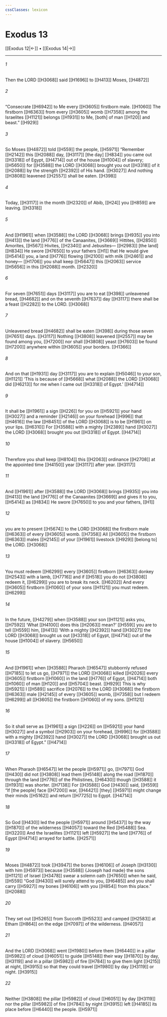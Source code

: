 ```yaml
---
cssClasses: lexicon
---
```


# Exodus 13

[[Exodus 12|←]] • [[Exodus 14|→]]

---

###### 1
Then the LORD [[H3068]] said [[H1696]] to [[H413]] Moses, [[H4872]]

###### 2
“Consecrate [[H6942]] to Me  every [[H3605]] firstborn male. [[H1060]] The firstborn [[H6363]] from every [[H3605]] womb [[H7358]] among the Israelites [[H1121]] belongs [[H1931]] to Me,  [both] of man [[H120]] and beast.” [[H929]]

###### 3
So Moses [[H4872]] told [[H559]] the people, [[H5971]] “Remember [[H2142]] this [[H2088]] day, [[H3117]] [the day] [[H834]] you came out [[H3318]] of Egypt, [[H4714]] out of the house [[H1004]] of slavery; [[H5650]] for [[H3588]] the LORD [[H3068]] brought you out [[H3318]] of it [[H2088]] by the strength [[H2392]] of His hand. [[H3027]] And nothing [[H3808]] leavened [[H2557]] shall be eaten. [[H398]]

###### 4
Today, [[H3117]] in the month [[H2320]] of Abib, [[H24]] you [[H859]] are leaving. [[H3318]]

###### 5
And [[H1961]] when [[H3588]] the LORD [[H3068]] brings [[H935]] you into [[H413]] the land [[H776]] of the Canaanites, [[H3669]] Hittites, [[H2850]] Amorites, [[H567]] Hivites, [[H2340]] and Jebusites— [[H2983]] [the land] [[H834]] He swore [[H7650]] to your fathers [[H1]] that He would give [[H5414]] you,  a land [[H776]] flowing [[H2100]] with milk [[H2461]] and honey— [[H1706]] you shall keep [[H5647]] this [[H2063]] service [[H5656]] in this [[H2088]] month. [[H2320]]

###### 6
For seven [[H7651]] days [[H3117]] you are to eat [[H398]] unleavened bread, [[H4682]] and on the seventh [[H7637]] day [[H3117]] there shall be a feast [[H2282]] to the LORD. [[H3068]]

###### 7
Unleavened bread [[H4682]] shall be eaten [[H398]] during those seven [[H7651]] days. [[H3117]] Nothing [[H3808]] leavened [[H2557]] may be found among you, [[H7200]] nor shall [[H3808]] yeast [[H7603]] be found [[H7200]] anywhere within [[H3605]] your  borders. [[H1366]]

###### 8
And on that [[H1931]] day [[H3117]] you are to explain [[H5046]] to your son, [[H1121]] ‘This is because of [[H5668]] what [[H2088]] the LORD [[H3068]] did [[H6213]] for me  when I came out [[H3318]] of Egypt.’ [[H4714]]

###### 9
It shall be [[H1961]] a sign [[H226]] for you  on [[H5921]] your hand [[H3027]] and a reminder [[H2146]] on your forehead [[H996]] that [[H4616]] the law [[H8451]] of the LORD [[H3068]] is to be [[H1961]] on your lips. [[H6310]] For [[H3588]] with a mighty [[H2389]] hand [[H3027]] the LORD [[H3068]] brought you out [[H3318]] of Egypt. [[H4714]]

###### 10
Therefore you shall keep [[H8104]] this [[H2063]] ordinance [[H2708]] at the appointed time [[H4150]] year [[H3117]] after year. [[H3117]]

###### 11
And [[H1961]] after [[H3588]] the LORD [[H3068]] brings [[H935]] you into [[H413]] the land [[H776]] of the Canaanites [[H3669]] and gives it to you, [[H5414]] as [[H834]] He swore [[H7650]] to you  and your fathers, [[H1]]

###### 12
you are to present [[H5674]] to the LORD [[H3068]] the firstborn male [[H6363]] of every [[H3605]] womb. [[H7358]] All [[H3605]] the firstborn [[H6363]] males [[H2145]] of your [[H1961]] livestock [[H929]] [belong to] the LORD. [[H3068]]

###### 13
You must redeem [[H6299]] every [[H3605]] firstborn [[H6363]] donkey [[H2543]] with a lamb, [[H7716]] and if [[H518]] you do not [[H3808]] redeem it, [[H6299]] you are to break its neck. [[H6202]] And every [[H3605]] firstborn [[H1060]] of your sons [[H1121]] you must redeem. [[H6299]]

###### 14
In the future, [[H4279]] when [[H3588]] your son [[H1121]] asks you, [[H7592]] ‘What [[H4100]] does this [[H2063]] mean?’ [[H559]] you are to tell [[H559]] him, [[H413]] ‘With a mighty [[H2392]] hand [[H3027]] the LORD [[H3068]] brought us out [[H3318]] of Egypt, [[H4714]] out of the house [[H1004]] of slavery. [[H5650]]

###### 15
And [[H1961]] when [[H3588]] Pharaoh [[H6547]] stubbornly refused [[H7185]] to let us go, [[H7971]] the LORD [[H3068]] killed [[H2026]] every [[H3605]] firstborn [[H1060]] in the land [[H776]] of Egypt, [[H4714]] both [[H1060]] of man [[H120]] and [[H5704]] beast. [[H929]] This is why [[H5921]] I [[H589]] sacrifice [[H2076]] to the LORD [[H3068]] the firstborn [[H6363]] male [[H2145]] of every [[H3605]] womb, [[H7358]] but I redeem [[H6299]] all [[H3605]] the firstborn [[H1060]] of my sons. [[H1121]]

###### 16
So it shall serve as [[H1961]] a sign [[H226]] on [[H5921]] your hand [[H3027]] and a symbol [[H2903]] on your forehead, [[H996]] for [[H3588]] with a mighty [[H2392]] hand [[H3027]] the LORD [[H3068]] brought us out [[H3318]] of Egypt.” [[H4714]]

###### 17
When Pharaoh [[H6547]] let the people [[H5971]] go, [[H7971]] God [[H430]] did not [[H3808]] lead them [[H5148]] along the road [[H1870]] through the land [[H776]] of the Philistines, [[H6430]] though [[H3588]] it [[H1931]] was shorter. [[H7138]] For [[H3588]] God [[H430]] said, [[H559]] “If [the people] face [[H7200]] war, [[H4421]] [they] [[H5971]] might change their minds [[H5162]] and return [[H7725]] to Egypt. [[H4714]]

###### 18
So God [[H430]] led the people [[H5971]] around [[H5437]] by the way [[H1870]] of the wilderness [[H4057]] toward the Red [[H5488]] Sea. [[H3220]] And the Israelites [[H1121]] left [[H5927]] the land [[H776]] of Egypt [[H4714]] arrayed for battle. [[H2571]]

###### 19
Moses [[H4872]] took [[H3947]] the bones [[H6106]] of Joseph [[H3130]] with him [[H5973]] because [[H3588]] {Joseph had made} the sons [[H1121]] of Israel [[H3478]] swear a solemn oath [[H7650]] when he said, [[H559]] “God [[H430]] will surely attend to you, [[H6485]] and you shall carry [[H5927]] my bones [[H6106]] with you [[H854]] from this place.” [[H2088]]

###### 20
They set out [[H5265]] from Succoth [[H5523]] and camped [[H2583]] at Etham [[H864]] on the edge [[H7097]] of the wilderness. [[H4057]]

###### 21
And the LORD [[H3068]] went [[H1980]] before them [[H6440]] in a pillar [[H5982]] of cloud [[H6051]] to guide [[H5148]] their way [[H1870]] by day, [[H3119]] and in a pillar [[H5982]] of fire [[H784]] to give them light [[H215]] at night, [[H3915]] so that they could travel [[H1980]] by day [[H3119]] or night. [[H3915]]

###### 22
Neither [[H3808]] the pillar [[H5982]] of cloud [[H6051]] by day [[H3119]] nor the pillar [[H5982]] of fire [[H784]] by night [[H3915]] left [[H4185]] its place before [[H6440]] the people. [[H5971]]

